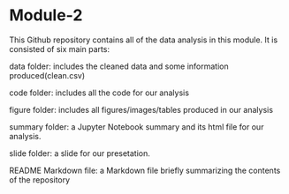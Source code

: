# Module-2

This Github repository contains all of the data analysis in this module. It is consisted of six main parts:

data folder: includes the cleaned data and some information produced(clean.csv)

code folder: includes all the code for our analysis

figure folder: includes all figures/images/tables produced in our analysis

summary folder: a Jupyter Notebook summary and its html file for our analysis.

slide folder: a slide for our presetation.

README Markdown file: a Markdown file briefly summarizing the contents of the repository
